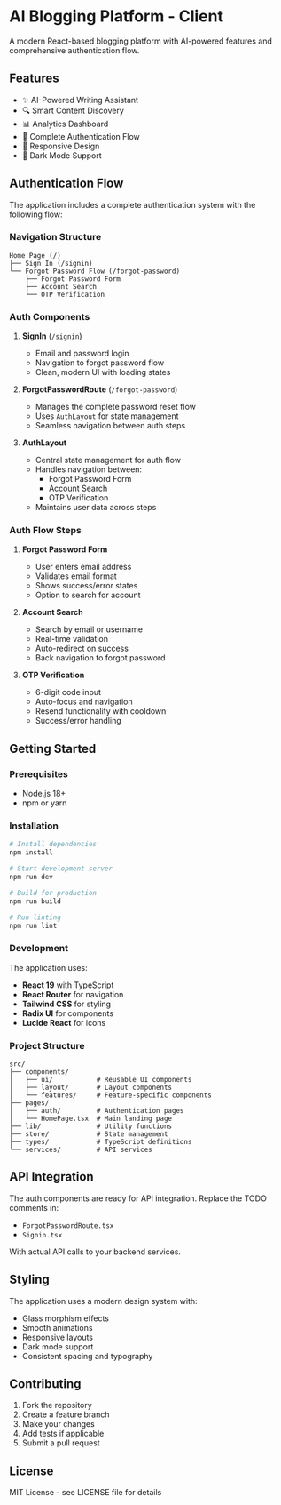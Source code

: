 # AI Blogging Platform - Client

A modern React-based blogging platform with AI-powered features and comprehensive authentication flow.

## Features

- ✨ AI-Powered Writing Assistant
- 🔍 Smart Content Discovery
- 📊 Analytics Dashboard
- 🔐 Complete Authentication Flow
- 📱 Responsive Design
- 🌙 Dark Mode Support

## Authentication Flow

The application includes a complete authentication system with the following flow:

### Navigation Structure

```
Home Page (/)
├── Sign In (/signin)
└── Forgot Password Flow (/forgot-password)
    ├── Forgot Password Form
    ├── Account Search
    └── OTP Verification
```

### Auth Components

1. **SignIn** (`/signin`)
   - Email and password login
   - Navigation to forgot password flow
   - Clean, modern UI with loading states

2. **ForgotPasswordRoute** (`/forgot-password`)
   - Manages the complete password reset flow
   - Uses `AuthLayout` for state management
   - Seamless navigation between auth steps

3. **AuthLayout**
   - Central state management for auth flow
   - Handles navigation between:
     - Forgot Password Form
     - Account Search
     - OTP Verification
   - Maintains user data across steps

### Auth Flow Steps

1. **Forgot Password Form**
   - User enters email address
   - Validates email format
   - Shows success/error states
   - Option to search for account

2. **Account Search**
   - Search by email or username
   - Real-time validation
   - Auto-redirect on success
   - Back navigation to forgot password

3. **OTP Verification**
   - 6-digit code input
   - Auto-focus and navigation
   - Resend functionality with cooldown
   - Success/error handling

## Getting Started

### Prerequisites

- Node.js 18+
- npm or yarn

### Installation

```bash
# Install dependencies
npm install

# Start development server
npm run dev

# Build for production
npm run build

# Run linting
npm run lint
```

### Development

The application uses:

- **React 19** with TypeScript
- **React Router** for navigation
- **Tailwind CSS** for styling
- **Radix UI** for components
- **Lucide React** for icons

### Project Structure

```
src/
├── components/
│   ├── ui/           # Reusable UI components
│   ├── layout/       # Layout components
│   └── features/     # Feature-specific components
├── pages/
│   ├── auth/         # Authentication pages
│   └── HomePage.tsx  # Main landing page
├── lib/              # Utility functions
├── store/            # State management
├── types/            # TypeScript definitions
└── services/         # API services
```

## API Integration

The auth components are ready for API integration. Replace the TODO comments in:

- `ForgotPasswordRoute.tsx`
- `Signin.tsx`

With actual API calls to your backend services.

## Styling

The application uses a modern design system with:

- Glass morphism effects
- Smooth animations
- Responsive layouts
- Dark mode support
- Consistent spacing and typography

## Contributing

1. Fork the repository
2. Create a feature branch
3. Make your changes
4. Add tests if applicable
5. Submit a pull request

## License

MIT License - see LICENSE file for details
